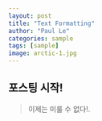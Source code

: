 ```yaml
---
layout: post
title: "Text Formatting"
author: "Paul Le"
categories: sample
tags: [sample]
image: arctic-1.jpg
---
```


## 포스팅 시작!
> 이제는 미룰 수 없다!.
